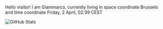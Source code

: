 Hello visitor! I am Giammarco, currently living in space coordinate Brussels and time coordinate Friday, 2 April, 02:39 CEST

![GitHub Stats](https://github-readme-stats.vercel.app/api?username=grcasanova)
